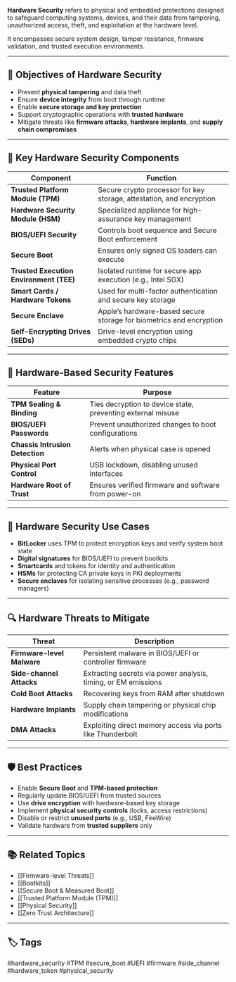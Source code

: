 **Hardware Security** refers to physical and embedded protections designed to safeguard computing systems, devices, and their data from tampering, unauthorized access, theft, and exploitation at the hardware level.

It encompasses secure system design, tamper resistance, firmware validation, and trusted execution environments.

---

## 🎯 Objectives of Hardware Security

- Prevent **physical tampering** and data theft
- Ensure **device integrity** from boot through runtime
- Enable **secure storage and key protection**
- Support cryptographic operations with **trusted hardware**
- Mitigate threats like **firmware attacks**, **hardware implants**, and **supply chain compromises**

---

## 🧱 Key Hardware Security Components

| Component           | Function                                                            |
|---------------------|---------------------------------------------------------------------|
| **Trusted Platform Module (TPM)** | Secure crypto processor for key storage, attestation, and encryption |
| **Hardware Security Module (HSM)** | Specialized appliance for high-assurance key management     |
| **BIOS/UEFI Security** | Controls boot sequence and Secure Boot enforcement               |
| **Secure Boot**     | Ensures only signed OS loaders can execute                          |
| **Trusted Execution Environment (TEE)** | Isolated runtime for secure app execution (e.g., Intel SGX) |
| **Smart Cards / Hardware Tokens** | Used for multi-factor authentication and secure key storage |
| **Secure Enclave**  | Apple’s hardware-based secure storage for biometrics and encryption |
| **Self-Encrypting Drives (SEDs)** | Drive-level encryption using embedded crypto chips          |

---

## 🔐 Hardware-Based Security Features

| Feature               | Purpose                                                            |
|------------------------|--------------------------------------------------------------------|
| **TPM Sealing & Binding** | Ties decryption to device state, preventing external misuse     |
| **BIOS/UEFI Passwords**   | Prevent unauthorized changes to boot configurations             |
| **Chassis Intrusion Detection** | Alerts when physical case is opened                     |
| **Physical Port Control** | USB lockdown, disabling unused interfaces                      |
| **Hardware Root of Trust** | Ensures verified firmware and software from power-on           |

---

## 🧩 Hardware Security Use Cases

- **BitLocker** uses TPM to protect encryption keys and verify system boot state
- **Digital signatures** for BIOS/UEFI to prevent bootkits
- **Smartcards** and tokens for identity and authentication
- **HSMs** for protecting CA private keys in PKI deployments
- **Secure enclaves** for isolating sensitive processes (e.g., password managers)

---

## 🔍 Hardware Threats to Mitigate

| Threat                     | Description                                                   |
|----------------------------|---------------------------------------------------------------|
| **Firmware-level Malware**  | Persistent malware in BIOS/UEFI or controller firmware        |
| **Side-channel Attacks**    | Extracting secrets via power analysis, timing, or EM emissions|
| **Cold Boot Attacks**       | Recovering keys from RAM after shutdown                       |
| **Hardware Implants**       | Supply chain tampering or physical chip modifications         |
| **DMA Attacks**             | Exploiting direct memory access via ports like Thunderbolt    |

---

## 🛡️ Best Practices

- Enable **Secure Boot** and **TPM-based protection**
- Regularly update BIOS/UEFI from trusted sources
- Use **drive encryption** with hardware-based key storage
- Implement **physical security controls** (locks, access restrictions)
- Disable or restrict **unused ports** (e.g., USB, FireWire)
- Validate hardware from **trusted suppliers** only

---

## 📚 Related Topics

- [[Firmware-level Threats]]
- [[Bootkits]]
- [[Secure Boot & Measured Boot]]
- [[Trusted Platform Module (TPM)]]
- [[Physical Security]]
- [[Zero Trust Architecture]]

---

## 🏷 Tags

#hardware_security #TPM #secure_boot #UEFI #firmware #side_channel #hardware_token #physical_security
